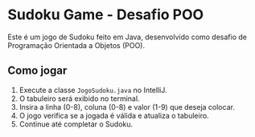 # Sudoku Game - Desafio POO

Este é um jogo de Sudoku feito em Java, desenvolvido como desafio de Programação Orientada a Objetos (POO).

## Como jogar

1. Execute a classe `JogoSudoku.java` no IntelliJ.  
2. O tabuleiro será exibido no terminal.  
3. Insira a linha (0-8), coluna (0-8) e valor (1-9) que deseja colocar.  
4. O jogo verifica se a jogada é válida e atualiza o tabuleiro.  
5. Continue até completar o Sudoku.  



